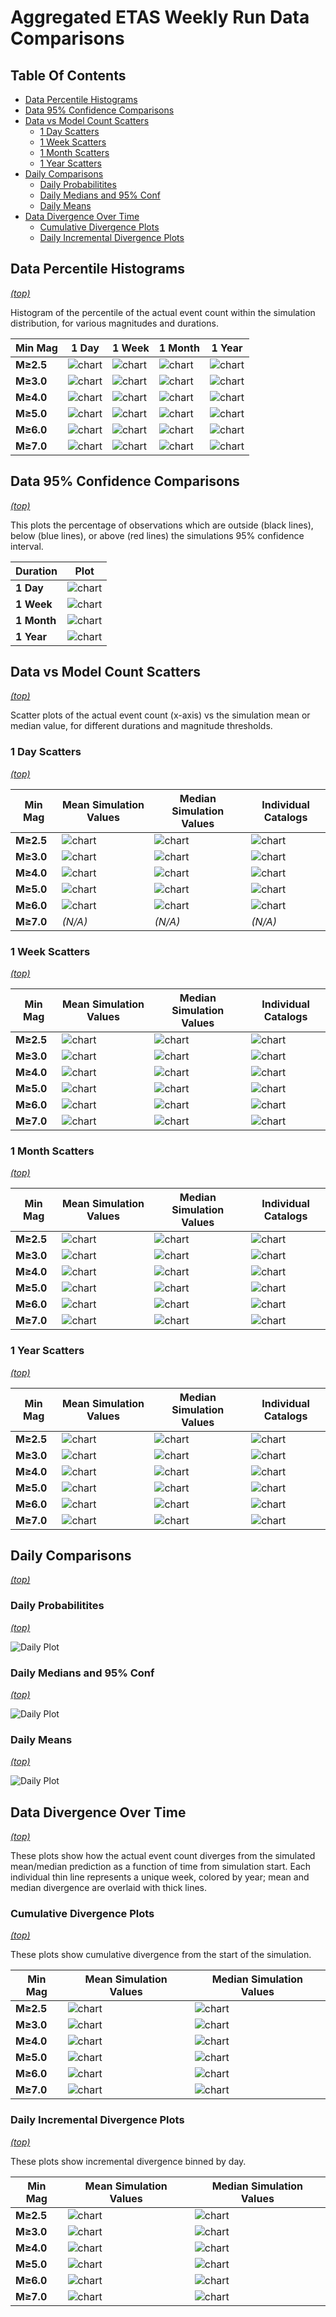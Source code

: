 # Aggregated ETAS Weekly Run Data Comparisons

## Table Of Contents

* [Data Percentile Histograms](#data-percentile-histograms)
* [Data 95% Confidence Comparisons](#data-95-confidence-comparisons)
* [Data vs Model Count Scatters](#data-vs-model-count-scatters)
  * [1 Day Scatters](#1-day-scatters)
  * [1 Week Scatters](#1-week-scatters)
  * [1 Month Scatters](#1-month-scatters)
  * [1 Year Scatters](#1-year-scatters)
* [Daily Comparisons](#daily-comparisons)
  * [Daily Probabilitites](#daily-probabilitites)
  * [Daily Medians and 95% Conf](#daily-medians-and-95-conf)
  * [Daily Means](#daily-means)
* [Data Divergence Over Time](#data-divergence-over-time)
  * [Cumulative Divergence Plots](#cumulative-divergence-plots)
  * [Daily Incremental Divergence Plots](#daily-incremental-divergence-plots)

## Data Percentile Histograms
*[(top)](#table-of-contents)*

Histogram of the percentile of the actual event count within the simulation distribution, for various magnitudes and durations.

| Min Mag | 1 Day | 1 Week | 1 Month | 1 Year |
|-----|-----|-----|-----|-----|
| **M&ge;2.5** | ![chart](resources/percentile_1day_m2.5.png) | ![chart](resources/percentile_1week_m2.5.png) | ![chart](resources/percentile_1month_m2.5.png) | ![chart](resources/percentile_1year_m2.5.png) |
| **M&ge;3.0** | ![chart](resources/percentile_1day_m3.0.png) | ![chart](resources/percentile_1week_m3.0.png) | ![chart](resources/percentile_1month_m3.0.png) | ![chart](resources/percentile_1year_m3.0.png) |
| **M&ge;4.0** | ![chart](resources/percentile_1day_m4.0.png) | ![chart](resources/percentile_1week_m4.0.png) | ![chart](resources/percentile_1month_m4.0.png) | ![chart](resources/percentile_1year_m4.0.png) |
| **M&ge;5.0** | ![chart](resources/percentile_1day_m5.0.png) | ![chart](resources/percentile_1week_m5.0.png) | ![chart](resources/percentile_1month_m5.0.png) | ![chart](resources/percentile_1year_m5.0.png) |
| **M&ge;6.0** | ![chart](resources/percentile_1day_m6.0.png) | ![chart](resources/percentile_1week_m6.0.png) | ![chart](resources/percentile_1month_m6.0.png) | ![chart](resources/percentile_1year_m6.0.png) |
| **M&ge;7.0** | ![chart](resources/percentile_1day_m7.0.png) | ![chart](resources/percentile_1week_m7.0.png) | ![chart](resources/percentile_1month_m7.0.png) | ![chart](resources/percentile_1year_m7.0.png) |

## Data 95% Confidence Comparisons
*[(top)](#table-of-contents)*

This plots the percentage of observations which are outside (black lines), below (blue lines), or above (red lines) the simulations 95% confidence interval.

| Duration | Plot |
|-----|-----|
| **1 Day** | ![chart](resources/conf_bounds_1day.png) |
| **1 Week** | ![chart](resources/conf_bounds_1week.png) |
| **1 Month** | ![chart](resources/conf_bounds_1month.png) |
| **1 Year** | ![chart](resources/conf_bounds_1year.png) |

## Data vs Model Count Scatters
*[(top)](#table-of-contents)*

Scatter plots of the actual event count (x-axis) vs the simulation mean or median value, for different durations and magnitude thresholds.

### 1 Day Scatters
*[(top)](#table-of-contents)*

| Min Mag | Mean Simulation Values | Median Simulation Values | Individual Catalogs |
|-----|-----|-----|-----|
| **M&ge;2.5** | ![chart](resources/scatter_1day_m2.5_sim_means.png) | ![chart](resources/scatter_1day_m2.5_sim_medians.png) | ![chart](resources/scatter_1day_m2.5_indv_catalogs.png) |
| **M&ge;3.0** | ![chart](resources/scatter_1day_m3.0_sim_means.png) | ![chart](resources/scatter_1day_m3.0_sim_medians.png) | ![chart](resources/scatter_1day_m3.0_indv_catalogs.png) |
| **M&ge;4.0** | ![chart](resources/scatter_1day_m4.0_sim_means.png) | ![chart](resources/scatter_1day_m4.0_sim_medians.png) | ![chart](resources/scatter_1day_m4.0_indv_catalogs.png) |
| **M&ge;5.0** | ![chart](resources/scatter_1day_m5.0_sim_means.png) | ![chart](resources/scatter_1day_m5.0_sim_medians.png) | ![chart](resources/scatter_1day_m5.0_indv_catalogs.png) |
| **M&ge;6.0** | ![chart](resources/scatter_1day_m6.0_sim_means.png) | ![chart](resources/scatter_1day_m6.0_sim_medians.png) | ![chart](resources/scatter_1day_m6.0_indv_catalogs.png) |
| **M&ge;7.0** | *(N/A)* | *(N/A)* | *(N/A)* |

### 1 Week Scatters
*[(top)](#table-of-contents)*

| Min Mag | Mean Simulation Values | Median Simulation Values | Individual Catalogs |
|-----|-----|-----|-----|
| **M&ge;2.5** | ![chart](resources/scatter_1week_m2.5_sim_means.png) | ![chart](resources/scatter_1week_m2.5_sim_medians.png) | ![chart](resources/scatter_1week_m2.5_indv_catalogs.png) |
| **M&ge;3.0** | ![chart](resources/scatter_1week_m3.0_sim_means.png) | ![chart](resources/scatter_1week_m3.0_sim_medians.png) | ![chart](resources/scatter_1week_m3.0_indv_catalogs.png) |
| **M&ge;4.0** | ![chart](resources/scatter_1week_m4.0_sim_means.png) | ![chart](resources/scatter_1week_m4.0_sim_medians.png) | ![chart](resources/scatter_1week_m4.0_indv_catalogs.png) |
| **M&ge;5.0** | ![chart](resources/scatter_1week_m5.0_sim_means.png) | ![chart](resources/scatter_1week_m5.0_sim_medians.png) | ![chart](resources/scatter_1week_m5.0_indv_catalogs.png) |
| **M&ge;6.0** | ![chart](resources/scatter_1week_m6.0_sim_means.png) | ![chart](resources/scatter_1week_m6.0_sim_medians.png) | ![chart](resources/scatter_1week_m6.0_indv_catalogs.png) |
| **M&ge;7.0** | ![chart](resources/scatter_1week_m7.0_sim_means.png) | ![chart](resources/scatter_1week_m7.0_sim_medians.png) | ![chart](resources/scatter_1week_m7.0_indv_catalogs.png) |

### 1 Month Scatters
*[(top)](#table-of-contents)*

| Min Mag | Mean Simulation Values | Median Simulation Values | Individual Catalogs |
|-----|-----|-----|-----|
| **M&ge;2.5** | ![chart](resources/scatter_1month_m2.5_sim_means.png) | ![chart](resources/scatter_1month_m2.5_sim_medians.png) | ![chart](resources/scatter_1month_m2.5_indv_catalogs.png) |
| **M&ge;3.0** | ![chart](resources/scatter_1month_m3.0_sim_means.png) | ![chart](resources/scatter_1month_m3.0_sim_medians.png) | ![chart](resources/scatter_1month_m3.0_indv_catalogs.png) |
| **M&ge;4.0** | ![chart](resources/scatter_1month_m4.0_sim_means.png) | ![chart](resources/scatter_1month_m4.0_sim_medians.png) | ![chart](resources/scatter_1month_m4.0_indv_catalogs.png) |
| **M&ge;5.0** | ![chart](resources/scatter_1month_m5.0_sim_means.png) | ![chart](resources/scatter_1month_m5.0_sim_medians.png) | ![chart](resources/scatter_1month_m5.0_indv_catalogs.png) |
| **M&ge;6.0** | ![chart](resources/scatter_1month_m6.0_sim_means.png) | ![chart](resources/scatter_1month_m6.0_sim_medians.png) | ![chart](resources/scatter_1month_m6.0_indv_catalogs.png) |
| **M&ge;7.0** | ![chart](resources/scatter_1month_m7.0_sim_means.png) | ![chart](resources/scatter_1month_m7.0_sim_medians.png) | ![chart](resources/scatter_1month_m7.0_indv_catalogs.png) |

### 1 Year Scatters
*[(top)](#table-of-contents)*

| Min Mag | Mean Simulation Values | Median Simulation Values | Individual Catalogs |
|-----|-----|-----|-----|
| **M&ge;2.5** | ![chart](resources/scatter_1year_m2.5_sim_means.png) | ![chart](resources/scatter_1year_m2.5_sim_medians.png) | ![chart](resources/scatter_1year_m2.5_indv_catalogs.png) |
| **M&ge;3.0** | ![chart](resources/scatter_1year_m3.0_sim_means.png) | ![chart](resources/scatter_1year_m3.0_sim_medians.png) | ![chart](resources/scatter_1year_m3.0_indv_catalogs.png) |
| **M&ge;4.0** | ![chart](resources/scatter_1year_m4.0_sim_means.png) | ![chart](resources/scatter_1year_m4.0_sim_medians.png) | ![chart](resources/scatter_1year_m4.0_indv_catalogs.png) |
| **M&ge;5.0** | ![chart](resources/scatter_1year_m5.0_sim_means.png) | ![chart](resources/scatter_1year_m5.0_sim_medians.png) | ![chart](resources/scatter_1year_m5.0_indv_catalogs.png) |
| **M&ge;6.0** | ![chart](resources/scatter_1year_m6.0_sim_means.png) | ![chart](resources/scatter_1year_m6.0_sim_medians.png) | ![chart](resources/scatter_1year_m6.0_indv_catalogs.png) |
| **M&ge;7.0** | ![chart](resources/scatter_1year_m7.0_sim_means.png) | ![chart](resources/scatter_1year_m7.0_sim_medians.png) | ![chart](resources/scatter_1year_m7.0_indv_catalogs.png) |

## Daily Comparisons
*[(top)](#table-of-contents)*

### Daily Probabilitites
*[(top)](#table-of-contents)*

![Daily Plot](resources/daily_PROB.png)

### Daily Medians and 95% Conf
*[(top)](#table-of-contents)*

![Daily Plot](resources/daily_MEDIAN.png)

### Daily Means
*[(top)](#table-of-contents)*

![Daily Plot](resources/daily_MEAN.png)

## Data Divergence Over Time
*[(top)](#table-of-contents)*

These plots show how the actual event count diverges from the simulated mean/median prediction as a function of time from simulation start. Each individual thin line represents a unique week, colored by year; mean and median divergence are overlaid with thick lines.

### Cumulative Divergence Plots
*[(top)](#table-of-contents)*

These plots show cumulative divergence from the start of the simulation.

| Min Mag | Mean Simulation Values | Median Simulation Values |
|-----|-----|-----|
| **M&ge;2.5** | ![chart](resources/cumulative_m2.5_sim_means.png) | ![chart](resources/cumulative_m2.5_sim_medians.png) |
| **M&ge;3.0** | ![chart](resources/cumulative_m3.0_sim_means.png) | ![chart](resources/cumulative_m3.0_sim_medians.png) |
| **M&ge;4.0** | ![chart](resources/cumulative_m4.0_sim_means.png) | ![chart](resources/cumulative_m4.0_sim_medians.png) |
| **M&ge;5.0** | ![chart](resources/cumulative_m5.0_sim_means.png) | ![chart](resources/cumulative_m5.0_sim_medians.png) |
| **M&ge;6.0** | ![chart](resources/cumulative_m6.0_sim_means.png) | ![chart](resources/cumulative_m6.0_sim_medians.png) |
| **M&ge;7.0** | ![chart](resources/cumulative_m7.0_sim_means.png) | ![chart](resources/cumulative_m7.0_sim_medians.png) |

### Daily Incremental Divergence Plots
*[(top)](#table-of-contents)*

These plots show incremental divergence binned by day.

| Min Mag | Mean Simulation Values | Median Simulation Values |
|-----|-----|-----|
| **M&ge;2.5** | ![chart](resources/incremental_m2.5_sim_means.png) | ![chart](resources/incremental_m2.5_sim_medians.png) |
| **M&ge;3.0** | ![chart](resources/incremental_m3.0_sim_means.png) | ![chart](resources/incremental_m3.0_sim_medians.png) |
| **M&ge;4.0** | ![chart](resources/incremental_m4.0_sim_means.png) | ![chart](resources/incremental_m4.0_sim_medians.png) |
| **M&ge;5.0** | ![chart](resources/incremental_m5.0_sim_means.png) | ![chart](resources/incremental_m5.0_sim_medians.png) |
| **M&ge;6.0** | ![chart](resources/incremental_m6.0_sim_means.png) | ![chart](resources/incremental_m6.0_sim_medians.png) |
| **M&ge;7.0** | ![chart](resources/incremental_m7.0_sim_means.png) | ![chart](resources/incremental_m7.0_sim_medians.png) |

